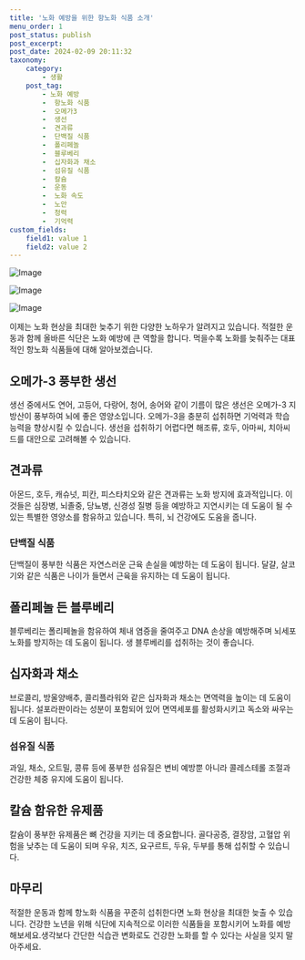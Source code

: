 ```yaml
---
title: '노화 예방을 위한 항노화 식품 소개'
menu_order: 1
post_status: publish
post_excerpt: 
post_date: 2024-02-09 20:11:32
taxonomy:
    category:
        - 생활
    post_tag:
        - 노화 예방
        -  항노화 식품
        -  오메가3
        -  생선
        -  견과류
        -  단백질 식품
        -  폴리페놀
        -  블루베리
        -  십자화과 채소
        -  섬유질 식품
        -  칼슘
        -  운동
        -  노화 속도
        -  노안
        -  청력
        -  기억력
custom_fields:
    field1: value 1
    field2: value 2
---
```


![Image](https://imgnews.pstatic.net/image/296/2024/02/09/0000074386_001_20240209063101284.jpg?type=w647)

![Image](https://imgnews.pstatic.net/image/296/2024/02/09/0000074386_002_20240209063101333.jpg?type=w647)

![Image](https://imgnews.pstatic.net/image/296/2024/02/09/0000074386_003_20240209063101389.jpg?type=w647)

이제는 노화 현상을 최대한 늦추기 위한 다양한 노하우가 알려지고 있습니다. 적절한 운동과 함께 올바른 식단은 노화 예방에 큰 역할을 합니다. 먹을수록 노화를 늦춰주는 대표적인 항노화 식품들에 대해 알아보겠습니다.
## 오메가-3 풍부한 생선
생선 중에서도 연어, 고등어, 다랑어, 청어, 송어와 같이 기름이 많은 생선은 오메가-3 지방산이 풍부하여 뇌에 좋은 영양소입니다. 오메가-3을 충분히 섭취하면 기억력과 학습능력을 향상시킬 수 있습니다. 생선을 섭취하기 어렵다면 해조류, 호두, 아마씨, 치아씨드를 대안으로 고려해볼 수 있습니다.
## 견과류
아몬드, 호두, 캐슈넛, 피칸, 피스타치오와 같은 견과류는 노화 방지에 효과적입니다. 이것들은 심장병, 뇌졸중, 당뇨병, 신경성 질병 등을 예방하고 지연시키는 데 도움이 될 수 있는 특별한 영양소를 함유하고 있습니다. 특히, 뇌 건강에도 도움을 줍니다.
### 단백질 식품
단백질이 풍부한 식품은 자연스러운 근육 손실을 예방하는 데 도움이 됩니다. 달걀, 살코기와 같은 식품은 나이가 들면서 근육을 유지하는 데 도움이 됩니다.
## 폴리페놀 든 블루베리
블루베리는 폴리페놀을 함유하여 체내 염증을 줄여주고 DNA 손상을 예방해주며 뇌세포 노화를 방지하는 데 도움이 됩니다. 생 블루베리를 섭취하는 것이 좋습니다.
## 십자화과 채소
브로콜리, 방울양배추, 콜리플라워와 같은 십자화과 채소는 면역력을 높이는 데 도움이 됩니다. 설포라판이라는 성분이 포함되어 있어 면역세포를 활성화시키고 독소와 싸우는 데 도움이 됩니다.
### 섬유질 식품
과일, 채소, 오트밀, 콩류 등에 풍부한 섬유질은 변비 예방뿐 아니라 콜레스테롤 조절과 건강한 체중 유지에 도움이 됩니다.
## 칼슘 함유한 유제품
칼슘이 풍부한 유제품은 뼈 건강을 지키는 데 중요합니다. 골다공증, 결장암, 고혈압 위험을 낮추는 데 도움이 되며 우유, 치즈, 요구르트, 두유, 두부를 통해 섭취할 수 있습니다.
## 마무리
적절한 운동과 함께 항노화 식품을 꾸준히 섭취한다면 노화 현상을 최대한 늦출 수 있습니다. 건강한 노년을 위해 식단에 지속적으로 이러한 식품들을 포함시키어 노화를 예방해보세요.생각보다 간단한 식습관 변화로도 건강한 노화를 할 수 있다는 사실을 잊지 말아주세요.
